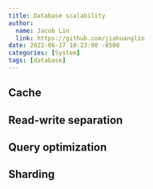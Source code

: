 ```yaml
---
title: Database scalability
author:
  name: Jacob Lin
  link: https://github.com/jiahuanglin
date: 2022-06-17 10:23:00 -0500
categories: [System]
tags: [database]
---
```


## Cache

## Read-write separation

## Query optimization

## Sharding